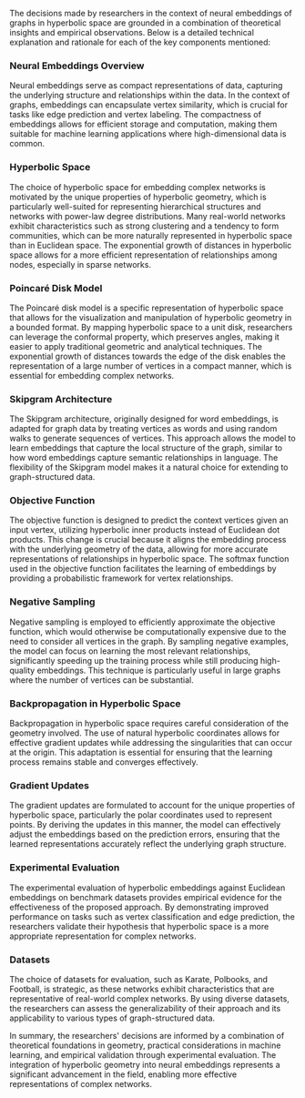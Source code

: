 The decisions made by researchers in the context of neural embeddings of graphs in hyperbolic space are grounded in a combination of theoretical insights and empirical observations. Below is a detailed technical explanation and rationale for each of the key components mentioned:

### Neural Embeddings Overview
Neural embeddings serve as compact representations of data, capturing the underlying structure and relationships within the data. In the context of graphs, embeddings can encapsulate vertex similarity, which is crucial for tasks like edge prediction and vertex labeling. The compactness of embeddings allows for efficient storage and computation, making them suitable for machine learning applications where high-dimensional data is common.

### Hyperbolic Space
The choice of hyperbolic space for embedding complex networks is motivated by the unique properties of hyperbolic geometry, which is particularly well-suited for representing hierarchical structures and networks with power-law degree distributions. Many real-world networks exhibit characteristics such as strong clustering and a tendency to form communities, which can be more naturally represented in hyperbolic space than in Euclidean space. The exponential growth of distances in hyperbolic space allows for a more efficient representation of relationships among nodes, especially in sparse networks.

### Poincaré Disk Model
The Poincaré disk model is a specific representation of hyperbolic space that allows for the visualization and manipulation of hyperbolic geometry in a bounded format. By mapping hyperbolic space to a unit disk, researchers can leverage the conformal property, which preserves angles, making it easier to apply traditional geometric and analytical techniques. The exponential growth of distances towards the edge of the disk enables the representation of a large number of vertices in a compact manner, which is essential for embedding complex networks.

### Skipgram Architecture
The Skipgram architecture, originally designed for word embeddings, is adapted for graph data by treating vertices as words and using random walks to generate sequences of vertices. This approach allows the model to learn embeddings that capture the local structure of the graph, similar to how word embeddings capture semantic relationships in language. The flexibility of the Skipgram model makes it a natural choice for extending to graph-structured data.

### Objective Function
The objective function is designed to predict the context vertices given an input vertex, utilizing hyperbolic inner products instead of Euclidean dot products. This change is crucial because it aligns the embedding process with the underlying geometry of the data, allowing for more accurate representations of relationships in hyperbolic space. The softmax function used in the objective function facilitates the learning of embeddings by providing a probabilistic framework for vertex relationships.

### Negative Sampling
Negative sampling is employed to efficiently approximate the objective function, which would otherwise be computationally expensive due to the need to consider all vertices in the graph. By sampling negative examples, the model can focus on learning the most relevant relationships, significantly speeding up the training process while still producing high-quality embeddings. This technique is particularly useful in large graphs where the number of vertices can be substantial.

### Backpropagation in Hyperbolic Space
Backpropagation in hyperbolic space requires careful consideration of the geometry involved. The use of natural hyperbolic coordinates allows for effective gradient updates while addressing the singularities that can occur at the origin. This adaptation is essential for ensuring that the learning process remains stable and converges effectively.

### Gradient Updates
The gradient updates are formulated to account for the unique properties of hyperbolic space, particularly the polar coordinates used to represent points. By deriving the updates in this manner, the model can effectively adjust the embeddings based on the prediction errors, ensuring that the learned representations accurately reflect the underlying graph structure.

### Experimental Evaluation
The experimental evaluation of hyperbolic embeddings against Euclidean embeddings on benchmark datasets provides empirical evidence for the effectiveness of the proposed approach. By demonstrating improved performance on tasks such as vertex classification and edge prediction, the researchers validate their hypothesis that hyperbolic space is a more appropriate representation for complex networks.

### Datasets
The choice of datasets for evaluation, such as Karate, Polbooks, and Football, is strategic, as these networks exhibit characteristics that are representative of real-world complex networks. By using diverse datasets, the researchers can assess the generalizability of their approach and its applicability to various types of graph-structured data.

In summary, the researchers' decisions are informed by a combination of theoretical foundations in geometry, practical considerations in machine learning, and empirical validation through experimental evaluation. The integration of hyperbolic geometry into neural embeddings represents a significant advancement in the field, enabling more effective representations of complex networks.